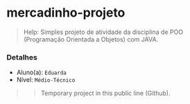 # mercadinho-projeto
> Help: Simples projeto de atividade da disciplina de POO (Programação Orientada a Objetos) com JAVA.

### Detalhes

* Aluno(a): `Eduarda`
* Nível: `Médio-Técnico`

>> Temporary project in this public line (Github).